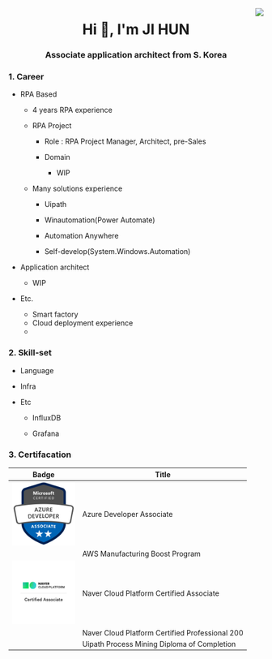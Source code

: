 <a href="https://hits.seeyoufarm.com"><img src="https://hits.seeyoufarm.com/api/count/incr/badge.svg?url=https%3A%2F%2Fgithub.com%2Fshblue21%2Fhit-counter&count_bg=%2379C83D&title_bg=%23555555&icon=&icon_color=%23E7E7E7&title=hits&edge_flat=false" align="right"/></a>

<h1 align="center">Hi 👋, I'm JI HUN</h1>
<h3 align="center">Associate application architect from S. Korea</h3>

<!-- ### Career
- Shinsaegae I&C  (21.10 ~ )
- LS ITC (pre. LS Global) (20.01 ~ 21.09)
- Daewoobrenic (Metanet) (17.11 ~ 20.01) -->

### 1. Career

- RPA Based
  
  - 4 years RPA experience
  
  - RPA Project
    
    - Role : RPA Project Manager, Architect, pre-Sales
    
    - Domain 
      
      - WIP
  
  - Many solutions experience
    
    - Uipath
    
    - Winautomation(Power Automate)
    
    - Automation Anywhere
    
    - Self-develop(System.Windows.Automation)

- Application architect
  
  - WIP
- Etc.
  - Smart factory
  - Cloud deployment experience
  - 

### 2. Skill-set

- Language

- Infra

- Etc
  
  - InfluxDB
  
  - Grafana

### 3. Certifacation

| Badge                                                                                                                                                                                                                             | Title                                           |
| --------------------------------------------------------------------------------------------------------------------------------------------------------------------------------------------------------------------------------- | ----------------------------------------------- |
| <a href="https://www.credly.com/badges/90bd4c1c-2a46-4e0c-8990-0d89635b33e0/public_url"><img src="https://raw.githubusercontent.com/shblue21/shblue21/main/microsoft-certified-azure-developer-associate.1.png" width="125"/></a> | Azure Developer Associate                       |
|                                                                                                                                                                                                                                   | AWS Manufacturing Boost Program                 |
| <img src="https://raw.githubusercontent.com/shblue21/shblue21/main/NCA.png" width="125"/>                                                                                                                                         | Naver Cloud Platform Certified Associate        |
|                                                                                                                                                                                                                                   | Naver Cloud Platform Certified Professional 200 |
|                                                                                                                                                                                                                                   | Uipath Process Mining Diploma of Completion     |

<!--
**shblue21/shblue21** is a ✨ _special_ ✨ repository because its `README.md` (this file) appears on your GitHub profile.

Here are some ideas to get you started:

- 🔭 I’m currently working on ...
- 🌱 I’m currently learning ...
- 👯 I’m looking to collaborate on ...
- 🤔 I’m looking for help with ...
- 💬 Ask me about ...
- 📫 How to reach me: ...
- 😄 Pronouns: ...
- ⚡ Fun fact: ...
-->
